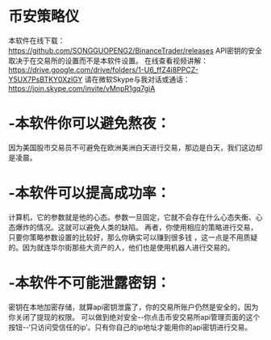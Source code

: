 # 币安策略仪
本软件在线下载：
https://github.com/SONGGUOPENG2/BinanceTrader/releases
API密钥的安全取决于在交易所的设置而不是本软件设置。
在线查看视频讲解：
https://drive.google.com/drive/folders/1-U6_ffZ4i8PPCZ-Y5UX7PsBTKY0XzlGY
请在微软Skype与我对话或通话：
https://join.skype.com/invite/vMnpR1gq7giA
# -本软件你可以避免熬夜：
因为美国股市交易员不可避免在欧洲美洲白天进行交易，那边是白天，我们这边却是凌晨。 
# -本软件可以提高成功率：
计算机，它的参数就是他的心态。参数一旦固定，它就不会存在什么心态失衡、心态爆炸的情况。这就可以避免人类的缺陷。 再者，你使用相应的策略进行交易，只要你策略参数设置的比较好，那么你确实可以赚到很多钱 ，这一点是不用质疑的。因为就连华尔街那些大资产的人，他们也是使用机器人进行交易的。 
# -本软件不可能泄露密钥：
密钥在本地加密存储，就算api密钥泄露了，你的交易所账户仍然是安全的，因为你关闭了提现的权限。 可以做到绝对安全--你点击币安交易所api管理页面的这个按钮--‘只访问受信任的ip’。只有你自己的ip地址才能用你的api密钥进行交易。
